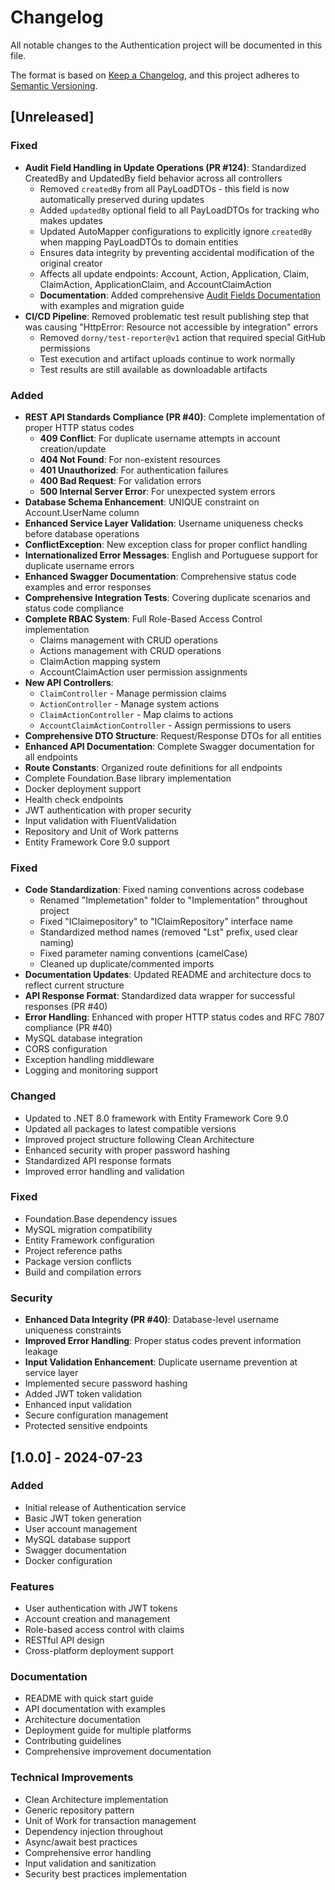 # Changelog

All notable changes to the Authentication project will be documented in this file.

The format is based on [Keep a Changelog](https://keepachangelog.com/en/1.0.0/),
and this project adheres to [Semantic Versioning](https://semver.org/spec/v2.0.0.html).

## [Unreleased]

### Fixed
- **Audit Field Handling in Update Operations (PR #124)**: Standardized CreatedBy and UpdatedBy field behavior across all controllers
  - Removed `createdBy` from all PayLoadDTOs - this field is now automatically preserved during updates
  - Added `updatedBy` optional field to all PayLoadDTOs for tracking who makes updates
  - Updated AutoMapper configurations to explicitly ignore `createdBy` when mapping PayLoadDTOs to domain entities
  - Ensures data integrity by preventing accidental modification of the original creator
  - Affects all update endpoints: Account, Action, Application, Claim, ClaimAction, ApplicationClaim, and AccountClaimAction
  - **Documentation**: Added comprehensive [Audit Fields Documentation](../api/AUDIT_FIELDS.md) with examples and migration guide
- **CI/CD Pipeline**: Removed problematic test result publishing step that was causing "HttpError: Resource not accessible by integration" errors
  - Removed `dorny/test-reporter@v1` action that required special GitHub permissions
  - Test execution and artifact uploads continue to work normally
  - Test results are still available as downloadable artifacts

### Added
- **REST API Standards Compliance (PR #40)**: Complete implementation of proper HTTP status codes
  - **409 Conflict**: For duplicate username attempts in account creation/update
  - **404 Not Found**: For non-existent resources
  - **401 Unauthorized**: For authentication failures
  - **400 Bad Request**: For validation errors
  - **500 Internal Server Error**: For unexpected system errors
- **Database Schema Enhancement**: UNIQUE constraint on Account.UserName column
- **Enhanced Service Layer Validation**: Username uniqueness checks before database operations
- **ConflictException**: New exception class for proper conflict handling
- **Internationalized Error Messages**: English and Portuguese support for duplicate username errors
- **Enhanced Swagger Documentation**: Comprehensive status code examples and error responses
- **Comprehensive Integration Tests**: Covering duplicate scenarios and status code compliance
- **Complete RBAC System**: Full Role-Based Access Control implementation
  - Claims management with CRUD operations
  - Actions management with CRUD operations
  - ClaimAction mapping system
  - AccountClaimAction user permission assignments
- **New API Controllers**: 
  - `ClaimController` - Manage permission claims
  - `ActionController` - Manage system actions
  - `ClaimActionController` - Map claims to actions
  - `AccountClaimActionController` - Assign permissions to users
- **Comprehensive DTO Structure**: Request/Response DTOs for all entities
- **Enhanced API Documentation**: Complete Swagger documentation for all endpoints
- **Route Constants**: Organized route definitions for all endpoints
- Complete Foundation.Base library implementation
- Docker deployment support
- Health check endpoints
- JWT authentication with proper security
- Input validation with FluentValidation
- Repository and Unit of Work patterns
- Entity Framework Core 9.0 support

### Fixed
- **Code Standardization**: Fixed naming conventions across codebase
  - Renamed "Implemetation" folder to "Implementation" throughout project
  - Fixed "IClaimepository" to "IClaimRepository" interface name
  - Standardized method names (removed "Lst" prefix, used clear naming)
  - Fixed parameter naming conventions (camelCase)
  - Cleaned up duplicate/commented imports
- **Documentation Updates**: Updated README and architecture docs to reflect current structure
- **API Response Format**: Standardized data wrapper for successful responses (PR #40)
- **Error Handling**: Enhanced with proper HTTP status codes and RFC 7807 compliance (PR #40)
- MySQL database integration
- CORS configuration
- Exception handling middleware
- Logging and monitoring support

### Changed
- Updated to .NET 8.0 framework with Entity Framework Core 9.0
- Updated all packages to latest compatible versions
- Improved project structure following Clean Architecture
- Enhanced security with proper password hashing
- Standardized API response formats
- Improved error handling and validation

### Fixed
- Foundation.Base dependency issues
- MySQL migration compatibility
- Entity Framework configuration
- Project reference paths
- Package version conflicts
- Build and compilation errors

### Security
- **Enhanced Data Integrity (PR #40)**: Database-level username uniqueness constraints
- **Improved Error Handling**: Proper status codes prevent information leakage
- **Input Validation Enhancement**: Duplicate username prevention at service layer
- Implemented secure password hashing
- Added JWT token validation
- Enhanced input validation
- Secure configuration management
- Protected sensitive endpoints

## [1.0.0] - 2024-07-23

### Added
- Initial release of Authentication service
- Basic JWT token generation
- User account management
- MySQL database support
- Swagger documentation
- Docker configuration

### Features
- User authentication with JWT tokens
- Account creation and management
- Role-based access control with claims
- RESTful API design
- Cross-platform deployment support

### Documentation
- README with quick start guide
- API documentation with examples
- Architecture documentation
- Deployment guide for multiple platforms
- Contributing guidelines
- Comprehensive improvement documentation

### Technical Improvements
- Clean Architecture implementation
- Generic repository pattern
- Unit of Work for transaction management
- Dependency injection throughout
- Async/await best practices
- Comprehensive error handling
- Input validation and sanitization
- Security best practices implementation